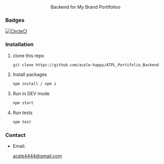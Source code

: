 <div align="center">
    Backend for My Brand Portifolioo 
</div>

### Badges
[![CircleCI](https://circleci.com/gh/acele-happy/ATPL_Portifolio_Backend/tree/main.svg?style=shield)](https://circleci.com/gh/acele-happy/ATPL_Portifolio_Backend/tree/main)
<!-- [![codecov.io](https://codecov.io/github/acele-happy/ATPL_Portifolio_Backend/coverage.svg?branch=main)](https://codecov.io/github/acele-happy/ATPL_Portifolio_Backend) -->

### Installation

1. clone this repo
   ```sh
   git clone https://github.com/acele-happy/ATPL_Portifolio_Backend
   ```
2. Install packages
   ```sh
   npm install / npm i
   ```
3. Run in DEV mode
   ```sh
   npm start
   ```

4. Run tests
    ```sh
    npm test
    ```

### Contact
- Email:<p>acele4444@gmail.com</p>